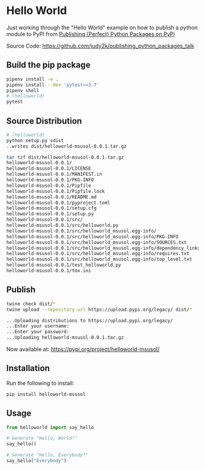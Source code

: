 # Hello World

Just working through the "Hello World" example on how to publish a python module to PyPI from
[Publishing (Perfect) Python Packages on PyPi](https://www.youtube.com/watch?v=GIF3LaRqgXo)

Source Code: https://github.com/judy2k/publishing_python_packages_talk

## Build the pip package

```bash
pipenv install -e .
pipenv install --dev 'pytest>=3.7'
pipenv shell
# (helloworld)
pytest
```

## Source Distribution

```bash
# (helloworld)
python setup.py sdist
..writes dist/helloworld-msusol-0.0.1.tar.gz

tar tzf dist/helloworld-msusol-0.0.1.tar.gz
helloworld-msusol-0.0.1/
helloworld-msusol-0.0.1/LICENSE
helloworld-msusol-0.0.1/MANIFEST.in
helloworld-msusol-0.0.1/PKG-INFO
helloworld-msusol-0.0.1/Pipfile
helloworld-msusol-0.0.1/Pipfile.lock
helloworld-msusol-0.0.1/README.md
helloworld-msusol-0.0.1/pyproject.toml
helloworld-msusol-0.0.1/setup.cfg
helloworld-msusol-0.0.1/setup.py
helloworld-msusol-0.0.1/src/
helloworld-msusol-0.0.1/src/helloworld.py
helloworld-msusol-0.0.1/src/helloworld_msusol.egg-info/
helloworld-msusol-0.0.1/src/helloworld_msusol.egg-info/PKG-INFO
helloworld-msusol-0.0.1/src/helloworld_msusol.egg-info/SOURCES.txt
helloworld-msusol-0.0.1/src/helloworld_msusol.egg-info/dependency_links.txt
helloworld-msusol-0.0.1/src/helloworld_msusol.egg-info/requires.txt
helloworld-msusol-0.0.1/src/helloworld_msusol.egg-info/top_level.txt
helloworld-msusol-0.0.1/test_helloworld.py
helloworld-msusol-0.0.1/tox.ini
```

## Publish

```bash
twine check dist/*
twine upload --repository-url https://upload.pypi.org/legacy/ dist/*

...Uploading distributions to https://upload.pypi.org/legacy/
...Enter your username:
...Enter your password: 
...Uploading helloworld-msusol-0.0.1.tar.gz
```

Now available at: https://pypi.org/project/helloworld-msusol/

## Installation

Run the following to install:

```bash
pip install helloworld-msusol
```

## Usage

```python
from helloworld import say_hello

# Generate "Hello, World!"
say_hello()

# Generate "Hello, Everybody!"
say_hello("Everybody")
```